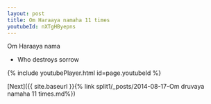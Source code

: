 ```yaml
---
layout: post
title: Om Haraaya namaha 11 times
youtubeId: nXTgHByepns
---
```

 
 
Om Haraaya nama 
 
 -  Who destroys sorrow 
 
  
 
  
 
 
 
 
 
 


{% include youtubePlayer.html id=page.youtubeId %}
 
[Next]({{ site.baseurl }}{% link  split1/_posts/2014-08-17-Om druvaya namaha 11 times.md%})
 
